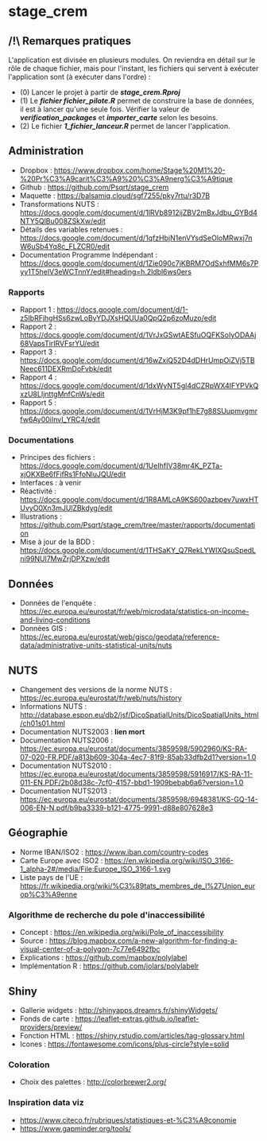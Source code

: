 # stage_crem

## /!\\ Remarques pratiques

L'application est divisée en plusieurs modules. On reviendra en détail sur le rôle de chaque fichier, mais pour l'instant, les fichiers qui servent à exécuter l'application sont (à exécuter dans l'ordre) :

* (0) Lancer le projet à partir de ***stage_crem.Rproj***
* (1) Le ***fichier fichier_pilote.R*** permet de construire la base de données, il est à lancer qu'une seule fois. Vérifier la valeur de ***verification_packages*** et ***importer_carte*** selon les besoins.
* (2) Le fichier ***1_fichier_lanceur.R*** permet de lancer l'application.

## Administration

* Dropbox : https://www.dropbox.com/home/Stage%20M1%20-%20Pr%C3%A9carit%C3%A9%20%C3%A9nerg%C3%A9tique
* Github : https://github.com/Psqrt/stage_crem
* Maquette : https://balsamiq.cloud/sgf7255/pky7rtu/r3D7B
* Transformations NUTS : https://docs.google.com/document/d/1IRVb8912ijZBV2mBxJdbu_GYBd4NTY5QlBu008ZSkXw/edit
* Détails des variables retenues : https://docs.google.com/document/d/1qfzHbjN1enVYsdSeOloMRwxj7nW6uSb4Yq8c_FLZCR0/edit
* Documentation Programme Indépendant : https://docs.google.com/document/d/1Zie090c7jKBRM7OdSxhfMM6s7Pyy1T5helV3eWCTnnY/edit#heading=h.2ldbl6ws0ers

### Rapports

* Rapport 1 : https://docs.google.com/document/d/1-z5IbRFjhgHSs6zwLoByYDJXsHQUUa0QpQ2p6zoMuzo/edit
* Rapport 2 : https://docs.google.com/document/d/1VrJxGSwtAESfuOQFKSoIyODAAj68VapsTirIRVFsrYU/edit  
* Rapport 3 : https://docs.google.com/document/d/16wZxiQ52D4dDHrUmpOiZVj5TBNeec611DEXRmDoFvbk/edit
* Rapport 4 : https://docs.google.com/document/d/1dxWyNT5gl4dCZRpWX4IFYPVkQxzU8LIjnttgMnfCnWs/edit
* Rapport 5 : https://docs.google.com/document/d/1VrHjM3K9pf1hE7g88SUupmvgmrfw6Ay00iInvI_YRC4/edit

### Documentations

* Principes des fichiers : https://docs.google.com/document/d/1UeIhfIV38mr4K_PZTa-xjOKXBe6fFifRs1FfoNluJQU/edit
* Interfaces : à venir
* Réactivité : https://docs.google.com/document/d/1R8AMLcA9KS600azbpev7uwxHTUvyO0Xn3mJUlZBkdyg/edit
* Illustrations : https://github.com/Psqrt/stage_crem/tree/master/rapports/documentation
* Mise à jour de la BDD : https://docs.google.com/document/d/1THSaKY_Q7RekLYWIXQsuSpedLni99NUl7MwZrjDPXzw/edit
## Données
* Données de l'enquête : https://ec.europa.eu/eurostat/fr/web/microdata/statistics-on-income-and-living-conditions
* Données GIS : https://ec.europa.eu/eurostat/web/gisco/geodata/reference-data/administrative-units-statistical-units/nuts

## NUTS
* Changement des versions de la norme NUTS : https://ec.europa.eu/eurostat/fr/web/nuts/history
* Informations NUTS : http://database.espon.eu/db2/jsf/DicoSpatialUnits/DicoSpatialUnits_html/ch01s01.html
* Documentation NUTS2003 : **lien mort**
* Documentation NUTS2006 : https://ec.europa.eu/eurostat/documents/3859598/5902960/KS-RA-07-020-FR.PDF/a813b609-304a-4ec7-81f9-85ab33dfb2d1?version=1.0
* Documentation NUTS2010 : https://ec.europa.eu/eurostat/documents/3859598/5916917/KS-RA-11-011-EN.PDF/2b08d38c-7cf0-4157-bbd1-1909bebab6a6?version=1.0
* Documentation NUTS2013 : https://ec.europa.eu/eurostat/documents/3859598/6948381/KS-GQ-14-006-EN-N.pdf/b9ba3339-b121-4775-9991-d88e807628e3

## Géographie
* Norme IBAN/ISO2 : https://www.iban.com/country-codes
* Carte Europe avec ISO2 : https://en.wikipedia.org/wiki/ISO_3166-1_alpha-2#/media/File:Europe_ISO_3166-1.svg
* Liste pays de l'UE : https://fr.wikipedia.org/wiki/%C3%89tats_membres_de_l%27Union_europ%C3%A9enne

### Algorithme de recherche du pole d'inaccessibilité
* Concept : https://en.wikipedia.org/wiki/Pole_of_inaccessibility
* Source : https://blog.mapbox.com/a-new-algorithm-for-finding-a-visual-center-of-a-polygon-7c77e6492fbc
* Explications : https://github.com/mapbox/polylabel
* Implémentation R : https://github.com/jolars/polylabelr




## Shiny
* Gallerie widgets : http://shinyapps.dreamrs.fr/shinyWidgets/
* Fonds de carte : https://leaflet-extras.github.io/leaflet-providers/preview/
* Fonction HTML : https://shiny.rstudio.com/articles/tag-glossary.html 
* Icones : https://fontawesome.com/icons/plus-circle?style=solid

### Coloration
* Choix des palettes : http://colorbrewer2.org/

### Inspiration data viz

* https://www.citeco.fr/rubriques/statistiques-et-%C3%A9conomie
* https://www.gapminder.org/tools/
